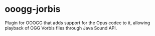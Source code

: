 # ooogg-jorbis
Plugin for OOOGG that adds support for the Opus codec to it, allowing playback of OGG Vorbis files through Java Sound API.
